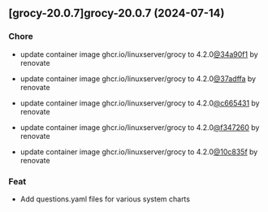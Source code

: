 

## [grocy-20.0.7]grocy-20.0.7 (2024-07-14)

### Chore



- update container image ghcr.io/linuxserver/grocy to 4.2.0[@34a90f1](https://github.com/34a90f1) by renovate

- update container image ghcr.io/linuxserver/grocy to 4.2.0[@37adffa](https://github.com/37adffa) by renovate

- update container image ghcr.io/linuxserver/grocy to 4.2.0[@c665431](https://github.com/c665431) by renovate

- update container image ghcr.io/linuxserver/grocy to 4.2.0[@f347260](https://github.com/f347260) by renovate

- update container image ghcr.io/linuxserver/grocy to 4.2.0[@10c835f](https://github.com/10c835f) by renovate

### Feat



- Add questions.yaml files for various system charts